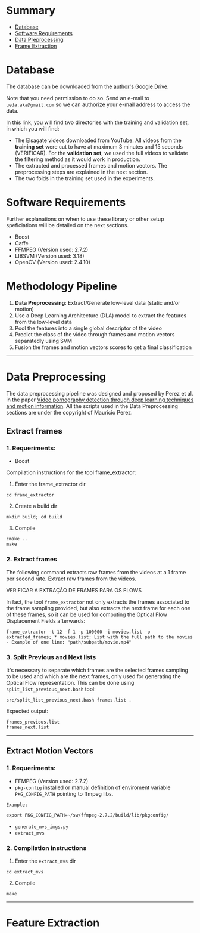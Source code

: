 
# Summary
* [ Database ](#database)
* [ Software Requirements ](#reqs)
* [ Data Preprocessing ](#preproc)
* [ Frame Extraction ](#frames)

<a name="database"></a>
# Database

The database can be downloaded from the [author's Google Drive](https://drive.google.com/open?id=12nWpZDxhQKC3c9N55F-azefqwgFg5PMl).

Note that you need permission to do so. Send an e-mail to `ueda.aka@gmail.com` so we can authorize your e-mail address to access the data.

In this link, you will find two directories with the training and validation set, in which you will find:
* The Elsagate videos downloaded from YouTube:  All videos from the **training set** were cut to have at maximum 3 minutes and 15 seconds (VERIFICAR). For the **validation set**, we used the full videos to validate the filtering method as it would work in production.
* The extracted and processed frames and motion vectors. The preprocessing steps are explained in the next section.
* The two folds in the training set used in the experiments.

<a name="reqs"></a>
# Software Requirements

Further explanations on when to use these library or other setup speficiations will be detailed on the next sections.

* Boost
* Caffe
* FFMPEG (Version used: 2.7.2)
* LIBSVM (Version used: 3.18) 
* OpenCV (Version used: 2.4.10)

# Methodology Pipeline

1. **Data Preprocessing**: Extract/Generate low-level data (static and/or motion)
2. Use a Deep Learning Architecture (DLA) model to extract the features from the low-level data
3. Pool the features into a single global  descriptor of the video
4. Predict the class of the video through frames and motion vectors separatedly using SVM
5. Fusion the frames and motion vectors scores to get a final classification

___

<a name="preproc"></a>
# Data Preprocessing

The data preprocessing pipeline was designed and proposed by Perez et al. in the paper [Video pornography detection through deep learning techniques and motion information](https://www.sciencedirect.com/science/article/pii/S0925231216314928). All the scripts used in the Data Preprocessing sections are under the copyright of Mauricio Perez.

<a name="frames"></a>
## Extract frames

### 1. Requeriments:
* Boost

Compilation instructions for the tool frame_extractor:

1. Enter the frame_extractor dir
```
cd frame_extractor
```
2. Create a build dir
```
mkdir build; cd build
```
3. Compile 
```
cmake ..
make
```

### 2. Extract frames

The following command extracts raw frames from the videos at a 1 frame per second rate.
Extract raw frames from the videos.

VERIFICAR A EXTRAÇÃO DE FRAMES PARA OS FLOWS

In fact, the tool `frame_extractor` not only extracts the frames associated to the frame sampling provided, but also extracts the next frame for each one of these frames, so it can be used for computing the Optical Flow Displacement Fields afterwards:

```
frame_extractor -t 12 -f 1 -p 100000 -i movies.list -o extracted_frames; * movies.list: List with the full path to the movies - Example of one line: "path/subpath/movie.mp4"
```


### 3. Split Previous and Next lists
It's necessary to separate which frames are the selected frames sampling to be used and which are the next frames, only used for generating the Optical Flow representation. This can be done using `split_list_previous_next.bash` tool:
```
src/split_list_previous_next.bash frames.list .
```
Expected output:
```
frames_previous.list
frames_next.list
```
___
<a name="motions"></a>
## Extract Motion Vectors

### 1. Requeriments:

* FFMPEG (Version used: 2.7.2)
* `pkg-config` installed or manual definition of enviroment variable `PKG_CONFIG_PATH` pointing to ffmpeg libs.
```
Example:

export PKG_CONFIG_PATH=~/sw/ffmpeg-2.7.2/build/lib/pkgconfig/
```
* `generate_mvs_imgs.py`
* `extract_mvs`

### 2. Compilation instructions
1. Enter the `extract_mvs` dir
```
cd extract_mvs
```
2. Compile
```
make
```
___
# Feature Extraction


